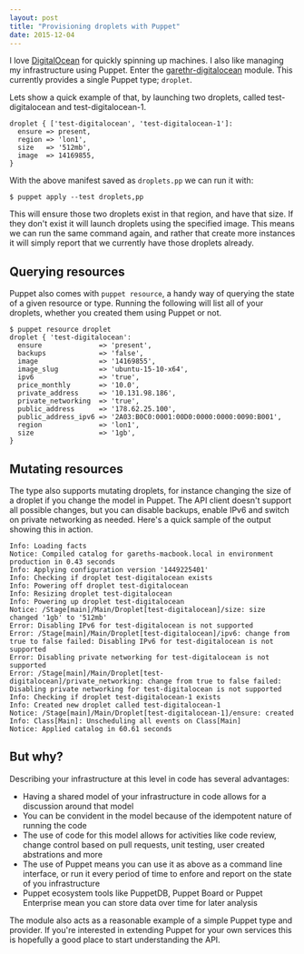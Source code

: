 ```yaml
---
layout: post
title: "Provisioning droplets with Puppet"
date: 2015-12-04
---
```



I love [DigitalOcean](https://www.digitalocean.com/) for quickly spinning
up machines. I also like managing my infrastructure using Puppet. Enter the
[garethr-digitalocean](https://forge.puppetlabs.com/garethr/digitalocean) module.
This currently provides a single Puppet type; `droplet`.

Lets show a quick example of that, by launching two droplets, called
test-digitalocean and test-digitalocean-1.

```puppet
droplet { ['test-digitalocean', 'test-digitalocean-1']:
  ensure => present,
  region => 'lon1',
  size   => '512mb',
  image  => 14169855,
}
```

With the above manifest saved as `droplets.pp` we can run it with:

```
$ puppet apply --test droplets,pp
```

This will ensure those two droplets exist in that region, and have that
size. If they don't exist it will launch droplets using the specified image.
This means we can run the same command again, and rather that create
more instances it will simply report that we currently have those
droplets already.

## Querying resources

Puppet also comes with `puppet resource`, a handy way of querying the
state of a given resource or type. Running the following will list all
of your droplets, whether you created them using Puppet or not.

```
$ puppet resource droplet
droplet { 'test-digitalocean':
  ensure              => 'present',
  backups             => 'false',
  image               => '14169855',
  image_slug          => 'ubuntu-15-10-x64',
  ipv6                => 'true',
  price_monthly       => '10.0',
  private_address     => '10.131.98.186',
  private_networking  => 'true',
  public_address      => '178.62.25.100',
  public_address_ipv6 => '2A03:B0C0:0001:00D0:0000:0000:0090:B001',
  region              => 'lon1',
  size                => '1gb',
}
```

## Mutating resources

The type also supports mutating droplets, for instance changing the
size of a droplet if you change the model in Puppet. The API client
doesn't support all possible changes, but you can disable backups, enable
IPv6 and switch on private networking as needed. Here's a quick sample
of the output showing this in action.

```
Info: Loading facts
Notice: Compiled catalog for gareths-macbook.local in environment production in 0.43 seconds
Info: Applying configuration version '1449225401'
Info: Checking if droplet test-digitalocean exists
Info: Powering off droplet test-digitalocean
Info: Resizing droplet test-digitalocean
Info: Powering up droplet test-digitalocean
Notice: /Stage[main]/Main/Droplet[test-digitalocean]/size: size changed '1gb' to '512mb'
Error: Disabling IPv6 for test-digitalocean is not supported
Error: /Stage[main]/Main/Droplet[test-digitalocean]/ipv6: change from true to false failed: Disabling IPv6 for test-digitalocean is not supported
Error: Disabling private networking for test-digitalocean is not supported
Error: /Stage[main]/Main/Droplet[test-digitalocean]/private_networking: change from true to false failed: Disabling private networking for test-digitalocean is not supported
Info: Checking if droplet test-digitalocean-1 exists
Info: Created new droplet called test-digitalocean-1
Notice: /Stage[main]/Main/Droplet[test-digitalocean-1]/ensure: created
Info: Class[Main]: Unscheduling all events on Class[Main]
Notice: Applied catalog in 60.61 seconds
```

## But why?

Describing your infrastructure at this level in code has several advantages:

* Having a shared model of your infrastructure in code allows for a discussion
  around that model
* You can be convident in the model because of the idempotent nature of running
  the code
* The use of code for this model allows for activities like code review, change
  control based on pull requests, unit testing, user created abstrations and more
* The use of Puppet means you can use it as above as a command line interface, or
  run it every period of time to enfore and report on the state of you infrastructure
* Puppet ecosystem tools like PuppetDB, Puppet Board or Puppet Enterprise mean you can
  store data over time for later analysis

The module also acts as a reasonable example of a simple Puppet type and provider.
If you're interested in extending Puppet for your own services this is hopefully a
good place to start understanding the API.

